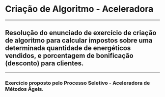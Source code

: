 # Criação de Algoritmo - Aceleradora
---
## Resolução do enunciado de exercício de criação de algoritmo para calcular impostos sobre uma determinada quantidade de energéticos vendidos, e porcentagem de bonificação (desconto) para clientes.
---
### Exercício proposto pelo Processo Seletivo - Aceleradora de Métodos Ágeis.
